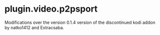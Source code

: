 # plugin.video.p2psport

Modifications over the version 0.1.4 version of the discontinued kodi addon by natko1412 and Extracsaba.

